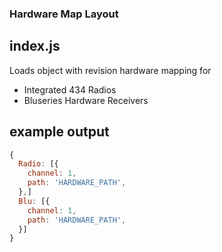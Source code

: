 ### Hardware Map Layout
## index.js
Loads object with revision hardware mapping for 
- Integrated 434 Radios
- Bluseries Hardware Receivers
## example output
```javascript
{
  Radio: [{
    channel: 1,
    path: 'HARDWARE_PATH',
  },]
  Blu: [{
    channel: 1,
    path: 'HARDWARE_PATH',
  }]
}
```